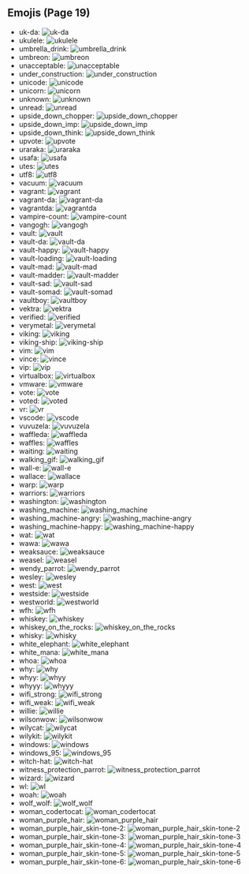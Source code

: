 
## Emojis (Page 19)

* uk-da: ![uk-da](output/uk-da.png)
* ukulele: ![ukulele](output/ukulele.png)
* umbrella_drink: ![umbrella_drink](output/umbrella_drink.png)
* umbreon: ![umbreon](output/umbreon.gif)
* unacceptable: ![unacceptable](output/unacceptable.gif)
* under_construction: ![under_construction](output/under_construction.gif)
* unicode: ![unicode](output/unicode.png)
* unicorn: ![unicorn](output/unicorn.png)
* unknown: ![unknown](output/unknown.png)
* unread: ![unread](output/unread.png)
* upside_down_chopper: ![upside_down_chopper](output/upside_down_chopper.png)
* upside_down_imp: ![upside_down_imp](output/upside_down_imp.png)
* upside_down_think: ![upside_down_think](output/upside_down_think.png)
* upvote: ![upvote](output/upvote.png)
* uraraka: ![uraraka](output/uraraka.png)
* usafa: ![usafa](output/usafa.png)
* utes: ![utes](output/utes.png)
* utf8: ![utf8](output/utf8.png)
* vacuum: ![vacuum](output/vacuum.png)
* vagrant: ![vagrant](output/vagrant.png)
* vagrant-da: ![vagrant-da](output/vagrant-da.png)
* vagrantda: ![vagrantda](output/vagrantda)
* vampire-count: ![vampire-count](output/vampire-count.png)
* vangogh: ![vangogh](output/vangogh.png)
* vault: ![vault](output/vault.png)
* vault-da: ![vault-da](output/vault-da.png)
* vault-happy: ![vault-happy](output/vault-happy.png)
* vault-loading: ![vault-loading](output/vault-loading.gif)
* vault-mad: ![vault-mad](output/vault-mad.png)
* vault-madder: ![vault-madder](output/vault-madder.png)
* vault-sad: ![vault-sad](output/vault-sad.png)
* vault-somad: ![vault-somad](output/vault-somad.png)
* vaultboy: ![vaultboy](output/vaultboy.jpg)
* vektra: ![vektra](output/vektra.png)
* verified: ![verified](output/verified.png)
* verymetal: ![verymetal](output/verymetal.gif)
* viking: ![viking](output/viking.png)
* viking-ship: ![viking-ship](output/viking-ship.png)
* vim: ![vim](output/vim.gif)
* vince: ![vince](output/vince.png)
* vip: ![vip](output/vip.png)
* virtualbox: ![virtualbox](output/virtualbox.png)
* vmware: ![vmware](output/vmware.png)
* vote: ![vote](output/vote.png)
* voted: ![voted](output/voted)
* vr: ![vr](output/vr.png)
* vscode: ![vscode](output/vscode.png)
* vuvuzela: ![vuvuzela](output/vuvuzela.jpg)
* waffleda: ![waffleda](output/waffleda.png)
* waffles: ![waffles](output/waffles.png)
* waiting: ![waiting](output/waiting.gif)
* walking_gif: ![walking_gif](output/walking_gif.gif)
* wall-e: ![wall-e](output/wall-e.png)
* wallace: ![wallace](output/wallace.jpg)
* warp: ![warp](output/warp.png)
* warriors: ![warriors](output/warriors.png)
* washington: ![washington](output/washington.png)
* washing_machine: ![washing_machine](output/washing_machine.png)
* washing_machine-angry: ![washing_machine-angry](output/washing_machine-angry.png)
* washing_machine-happy: ![washing_machine-happy](output/washing_machine-happy.png)
* wat: ![wat](output/wat.png)
* wawa: ![wawa](output/wawa.png)
* weaksauce: ![weaksauce](output/weaksauce.png)
* weasel: ![weasel](output/weasel.jpg)
* wendy_parrot: ![wendy_parrot](output/wendy_parrot.gif)
* wesley: ![wesley](output/wesley.jpg)
* west: ![west](output/west.png)
* westside: ![westside](output/westside.png)
* westworld: ![westworld](output/westworld.png)
* wfh: ![wfh](output/wfh.png)
* whiskey: ![whiskey](output/whiskey.png)
* whiskey_on_the_rocks: ![whiskey_on_the_rocks](output/whiskey_on_the_rocks.png)
* whisky: ![whisky](output/whisky.jpg)
* white_elephant: ![white_elephant](output/white_elephant.png)
* white_mana: ![white_mana](output/white_mana.png)
* whoa: ![whoa](output/whoa.png)
* why: ![why](output/why.jpg)
* whyy: ![whyy](output/whyy.png)
* whyyy: ![whyyy](output/whyyy.png)
* wifi_strong: ![wifi_strong](output/wifi_strong.png)
* wifi_weak: ![wifi_weak](output/wifi_weak.png)
* willie: ![willie](output/willie.jpg)
* wilsonwow: ![wilsonwow](output/wilsonwow.gif)
* wilycat: ![wilycat](output/wilycat.png)
* wilykit: ![wilykit](output/wilykit.png)
* windows: ![windows](output/windows.png)
* windows_95: ![windows_95](output/windows_95.jpg)
* witch-hat: ![witch-hat](output/witch-hat.png)
* witness_protection_parrot: ![witness_protection_parrot](output/witness_protection_parrot.gif)
* wizard: ![wizard](output/wizard.png)
* wl: ![wl](output/wl.gif)
* woah: ![woah](output/woah)
* wolf_wolf: ![wolf_wolf](output/wolf_wolf.png)
* woman_codertocat: ![woman_codertocat](output/woman_codertocat.png)
* woman_purple_hair: ![woman_purple_hair](output/woman_purple_hair.png)
* woman_purple_hair_skin-tone-2: ![woman_purple_hair_skin-tone-2](output/woman_purple_hair_skin-tone-2.png)
* woman_purple_hair_skin-tone-3: ![woman_purple_hair_skin-tone-3](output/woman_purple_hair_skin-tone-3.png)
* woman_purple_hair_skin-tone-4: ![woman_purple_hair_skin-tone-4](output/woman_purple_hair_skin-tone-4.png)
* woman_purple_hair_skin-tone-5: ![woman_purple_hair_skin-tone-5](output/woman_purple_hair_skin-tone-5.png)
* woman_purple_hair_skin-tone-6: ![woman_purple_hair_skin-tone-6](output/woman_purple_hair_skin-tone-6.png)
